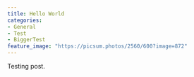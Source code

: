 ```yaml
---
title: Hello World
categories:
- General
- Test
- BiggerTest
feature_image: "https://picsum.photos/2560/600?image=872"
---
```


Testing post.
